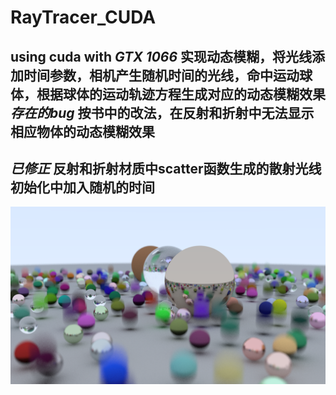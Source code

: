 # RayTracer_CUDA
 using cuda with ***GTX 1066*** 
实现动态模糊，将光线添加时间参数，相机产生随机时间的光线，命中运动球体，根据球体的运动轨迹方程生成对应的动态模糊效果
***存在的bug*** 按书中的改法，在反射和折射中无法显示相应物体的动态模糊效果
-----
***已修正*** 反射和折射材质中scatter函数生成的散射光线初始化中加入随机的时间
-----
![img](https://github.com/htYum/RayTracer_CUDA/blob/ch1_motion_blur/x64/Release/main.png)

